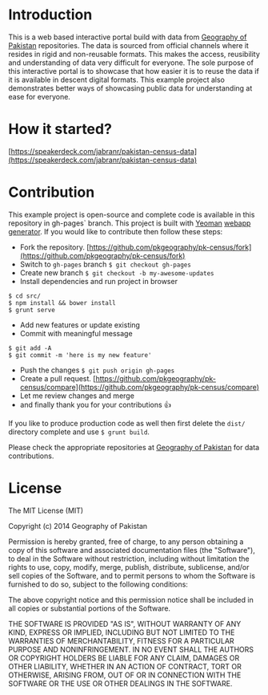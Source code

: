 # Introduction

This is a web based interactive portal build with data from [Geography of Pakistan](https://github.com/pkgeography) repositories. The data is sourced from official channels where it resides in rigid and non-reusable formats. This makes the access, reusibility and understanding of data very difficult for everyone. The sole purpose of this interactive portal is to showcase that how easier it is to reuse the data if it is available in descent digital formats. This example project also demonstrates better ways of showcasing public data for understanding at ease for everyone.

# How it started?

[https://speakerdeck.com/jabranr/pakistan-census-data](https://speakerdeck.com/jabranr/pakistan-census-data)

# Contribution

This example project is open-source and complete code is available in this repository in gh-pages` branch. This project is built with [Yeoman](http://yeoman.io) [webapp generator](https://github.com/yeoman/generator-webapp). If you would like to contribute then follow these steps:

* Fork the repository. [https://github.com/pkgeography/pk-census/fork](https://github.com/pkgeography/pk-census/fork)
* Switch to `gh-pages` branch `$ git checkout gh-pages`
* Create new branch `$ git checkout -b my-awesome-updates`
* Install dependencies and run project in browser 

``` shell
$ cd src/
$ npm install && bower install
$ grunt serve
```

* Add new features or update existing
* Commit with meaningful message 

``` shell
$ git add -A
$ git commit -m 'here is my new feature'
``` 

* Push the changes `$ git push origin gh-pages`
* Create a pull request. [https://github.com/pkgeography/pk-census/compare](https://github.com/pkgeography/pk-census/compare)
* Let me review changes and merge
* and finally thank you for your contributions :+1:

If you like to produce production code as well then first delete the `dist/` directory complete and use `$ grunt build`.

Please check the appropriate repositories at [Geography of Pakistan](https://github.com/pkgeography) for data contributions.

# License

The MIT License (MIT)

Copyright (c) 2014 Geography of Pakistan

Permission is hereby granted, free of charge, to any person obtaining a copy
of this software and associated documentation files (the "Software"), to deal
in the Software without restriction, including without limitation the rights
to use, copy, modify, merge, publish, distribute, sublicense, and/or sell
copies of the Software, and to permit persons to whom the Software is
furnished to do so, subject to the following conditions:

The above copyright notice and this permission notice shall be included in
all copies or substantial portions of the Software.

THE SOFTWARE IS PROVIDED "AS IS", WITHOUT WARRANTY OF ANY KIND, EXPRESS OR
IMPLIED, INCLUDING BUT NOT LIMITED TO THE WARRANTIES OF MERCHANTABILITY,
FITNESS FOR A PARTICULAR PURPOSE AND NONINFRINGEMENT. IN NO EVENT SHALL THE
AUTHORS OR COPYRIGHT HOLDERS BE LIABLE FOR ANY CLAIM, DAMAGES OR OTHER
LIABILITY, WHETHER IN AN ACTION OF CONTRACT, TORT OR OTHERWISE, ARISING FROM,
OUT OF OR IN CONNECTION WITH THE SOFTWARE OR THE USE OR OTHER DEALINGS IN
THE SOFTWARE.

